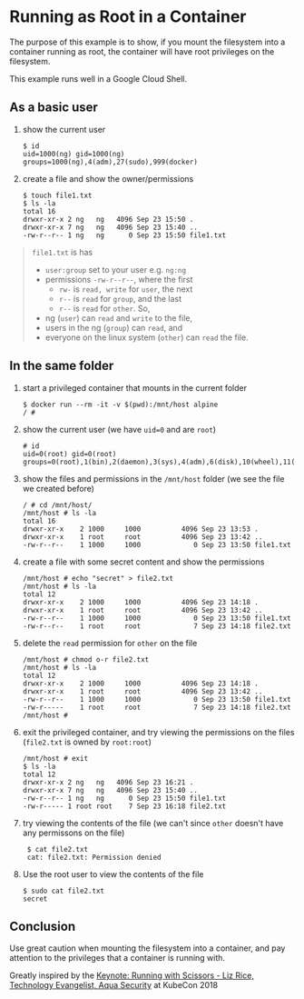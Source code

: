 # Running as Root in a Container

The purpose of this example is to show,
if you mount the filesystem into a container running as root,
the container will have root privileges on the filesystem.

This example runs well in a Google Cloud Shell.

## As a basic user

1. show the current user

    ```shell
    $ id
    uid=1000(ng) gid=1000(ng) groups=1000(ng),4(adm),27(sudo),999(docker)
    ```

1. create a file and show the owner/permissions

    ```shell
    $ touch file1.txt
    $ ls -la
    total 16
    drwxr-xr-x 2 ng   ng   4096 Sep 23 15:50 .
    drwxr-xr-x 7 ng   ng   4096 Sep 23 15:40 ..
    -rw-r--r-- 1 ng   ng      0 Sep 23 15:50 file1.txt
    ```

> `file1.txt` is has
>
> - `user:group` set to your user e.g. `ng:ng`
> - permissions `-rw-r--r--`, where the first
>   - `rw-` is `read, write` for `user`, the next
>   - `r--` is `read` for `group`, and the last
>   - `r--` is `read` for `other`. So,
> - ng (`user`) can `read` and `write` to the file,
> - users in the ng (`group`) can `read`, and
> - everyone on the linux system (`other`) can `read` the file.

## In the same folder

1. start a privileged container that mounts in the current folder

    ```shell
    $ docker run --rm -it -v $(pwd):/mnt/host alpine
    / #
    ```

1. show the current user (we have `uid=0` and are `root`)

    ```shell
    # id
    uid=0(root) gid=0(root) groups=0(root),1(bin),2(daemon),3(sys),4(adm),6(disk),10(wheel),11(floppy),20(dialout),26(tape),27(video)
    ```

1. show the files and permissions in the `/mnt/host` folder
    (we see the file we created before)

    ```shell
    / # cd /mnt/host/
    /mnt/host # ls -la
    total 16
    drwxr-xr-x    2 1000     1000          4096 Sep 23 13:53 .
    drwxr-xr-x    1 root     root          4096 Sep 23 13:42 ..
    -rw-r--r--    1 1000     1000             0 Sep 23 13:50 file1.txt
    ```

1. create a file with some secret content and show the permissions

    ```shell
    /mnt/host # echo "secret" > file2.txt
    /mnt/host # ls -la
    total 12
    drwxr-xr-x    2 1000     1000          4096 Sep 23 14:18 .
    drwxr-xr-x    1 root     root          4096 Sep 23 13:42 ..
    -rw-r--r--    1 1000     1000             0 Sep 23 13:50 file1.txt
    -rw-r--r--    1 root     root             7 Sep 23 14:18 file2.txt
    ```

1. delete the `read` permission for `other` on the file

    ```shell
    /mnt/host # chmod o-r file2.txt
    /mnt/host # ls -la
    total 12
    drwxr-xr-x    2 1000     1000          4096 Sep 23 14:18 .
    drwxr-xr-x    1 root     root          4096 Sep 23 13:42 ..
    -rw-r--r--    1 1000     1000             0 Sep 23 13:50 file1.txt
    -rw-r-----    1 root     root             7 Sep 23 14:18 file2.txt
    /mnt/host #
    ```

1. exit the privileged container, and try viewing the permissions on the files
    (`file2.txt` is owned by `root:root`)

    ```shell
    /mnt/host # exit
    $ ls -la
    total 12
    drwxr-xr-x 2 ng   ng   4096 Sep 23 16:21 .
    drwxr-xr-x 7 ng   ng   4096 Sep 23 15:40 ..
    -rw-r--r-- 1 ng   ng      0 Sep 23 15:50 file1.txt
    -rw-r----- 1 root root    7 Sep 23 16:18 file2.txt
    ```

1. try viewing the contents of the file
    (we can't since `other` doesn't have any permissons on the file)

   ```shell
    $ cat file2.txt
    cat: file2.txt: Permission denied
    ```

1. Use the root user to view the contents of the file

    ```shell
    $ sudo cat file2.txt
    secret
    ```

## Conclusion

Use great caution when mounting the filesystem into a container,
and pay attention to the privileges that a container is running with.

Greatly inspired by the
[Keynote: Running with Scissors - Liz Rice, Technology Evangelist, Aqua Security](https://www.youtube.com/watch?v=ltrV-Qmh3oY)
at KubeCon 2018
